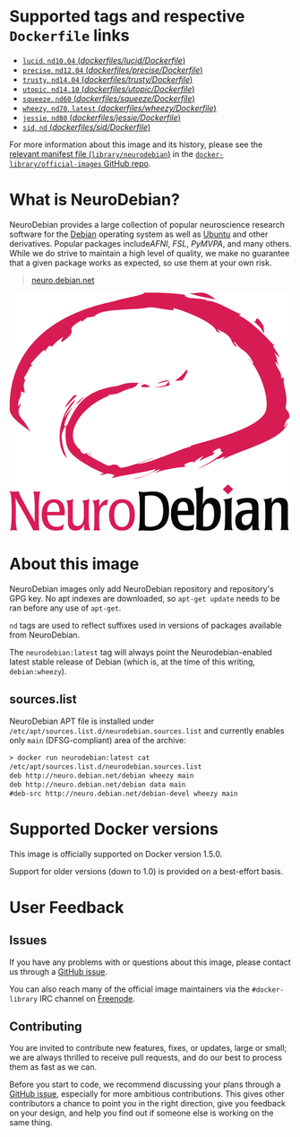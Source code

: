 # Supported tags and respective `Dockerfile` links

-	[`lucid`, `nd10.04` (*dockerfiles/lucid/Dockerfile*)](https://github.com/neurodebian/dockerfiles/blob/9e8423812776668cf8e3e9653da939e22c11af7a/dockerfiles/lucid/Dockerfile)
-	[`precise`, `nd12.04` (*dockerfiles/precise/Dockerfile*)](https://github.com/neurodebian/dockerfiles/blob/9e8423812776668cf8e3e9653da939e22c11af7a/dockerfiles/precise/Dockerfile)
-	[`trusty`, `nd14.04` (*dockerfiles/trusty/Dockerfile*)](https://github.com/neurodebian/dockerfiles/blob/9e8423812776668cf8e3e9653da939e22c11af7a/dockerfiles/trusty/Dockerfile)
-	[`utopic`, `nd14.10` (*dockerfiles/utopic/Dockerfile*)](https://github.com/neurodebian/dockerfiles/blob/9e8423812776668cf8e3e9653da939e22c11af7a/dockerfiles/utopic/Dockerfile)
-	[`squeeze`, `nd60` (*dockerfiles/squeeze/Dockerfile*)](https://github.com/neurodebian/dockerfiles/blob/9e8423812776668cf8e3e9653da939e22c11af7a/dockerfiles/squeeze/Dockerfile)
-	[`wheezy`, `nd70`, `latest` (*dockerfiles/wheezy/Dockerfile*)](https://github.com/neurodebian/dockerfiles/blob/9e8423812776668cf8e3e9653da939e22c11af7a/dockerfiles/wheezy/Dockerfile)
-	[`jessie`, `nd80` (*dockerfiles/jessie/Dockerfile*)](https://github.com/neurodebian/dockerfiles/blob/9e8423812776668cf8e3e9653da939e22c11af7a/dockerfiles/jessie/Dockerfile)
-	[`sid`, `nd` (*dockerfiles/sid/Dockerfile*)](https://github.com/neurodebian/dockerfiles/blob/9e8423812776668cf8e3e9653da939e22c11af7a/dockerfiles/sid/Dockerfile)

For more information about this image and its history, please see the [relevant manifest file (`library/neurodebian`)](https://github.com/docker-library/official-images/blob/master/library/neurodebian) in the [`docker-library/official-images` GitHub repo](https://github.com/docker-library/official-images).

# What is NeuroDebian?

NeuroDebian provides a large collection of popular neuroscience research software for the [Debian](http://www.debian.org) operating system as well as [Ubuntu](http://www.ubuntu.com) and other derivatives. Popular packages include*AFNI*, *FSL*, *PyMVPA*, and many others. While we do strive to maintain a high level of quality, we make no guarantee that a given package works as expected, so use them at your own risk.

> [neuro.debian.net](http://neuro.debian.net/)

![logo](https://raw.githubusercontent.com/docker-library/docs/master/neurodebian/logo.png)

# About this image

NeuroDebian images only add NeuroDebian repository and repository's GPG key. No apt indexes are downloaded, so `apt-get update` needs to be ran before any use of `apt-get`.

`nd` tags are used to reflect suffixes used in versions of packages available from NeuroDebian.

The `neurodebian:latest` tag will always point the Neurodebian-enabled latest stable release of Debian (which is, at the time of this writing, `debian:wheezy`).

## sources.list

NeuroDebian APT file is installed under `/etc/apt/sources.list.d/neurodebian.sources.list` and currently enables only `main` (DFSG-compliant) area of the archive:

	> docker run neurodebian:latest cat /etc/apt/sources.list.d/neurodebian.sources.list
	deb http://neuro.debian.net/debian wheezy main
	deb http://neuro.debian.net/debian data main
	#deb-src http://neuro.debian.net/debian-devel wheezy main

# Supported Docker versions

This image is officially supported on Docker version 1.5.0.

Support for older versions (down to 1.0) is provided on a best-effort basis.

# User Feedback

## Issues

If you have any problems with or questions about this image, please contact us through a [GitHub issue](https://github.com/neurodebian/dockerfiles/issues).

You can also reach many of the official image maintainers via the `#docker-library` IRC channel on [Freenode](https://freenode.net).

## Contributing

You are invited to contribute new features, fixes, or updates, large or small; we are always thrilled to receive pull requests, and do our best to process them as fast as we can.

Before you start to code, we recommend discussing your plans through a [GitHub issue](https://github.com/neurodebian/dockerfiles/issues), especially for more ambitious contributions. This gives other contributors a chance to point you in the right direction, give you feedback on your design, and help you find out if someone else is working on the same thing.
